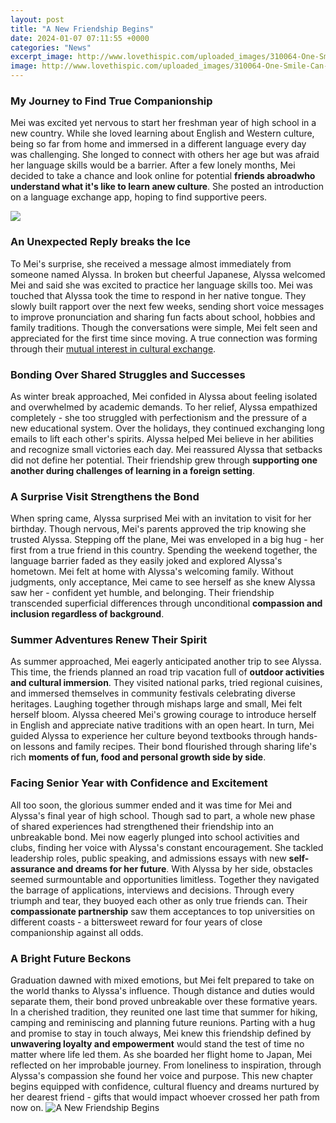 ```yaml
---
layout: post
title: "A New Friendship Begins"
date: 2024-01-07 07:11:55 +0000
categories: "News"
excerpt_image: http://www.lovethispic.com/uploaded_images/310064-One-Smile-Can-Start-A-Friendship....jpg
image: http://www.lovethispic.com/uploaded_images/310064-One-Smile-Can-Start-A-Friendship....jpg
---
```


### My Journey to Find True Companionship
Mei was excited yet nervous to start her freshman year of high school in a new country. While she loved learning about English and Western culture, being so far from home and immersed in a different language every day was challenging. She longed to connect with others her age but was afraid her language skills would be a barrier. 
After a few lonely months, Mei decided to take a chance and look online for potential **friends abroadwho understand what it's like to learn anew culture**. She posted an introduction on a language exchange app, hoping to find supportive peers.

![](http://i.123g.us/c/friend_friendshipetc/card/306951.jpg)
### An Unexpected Reply breaks the Ice 
To Mei's surprise, she received a message almost immediately from someone named Alyssa. In broken but cheerful Japanese, Alyssa welcomed Mei and said she was excited to practice her language skills too. Mei was touched that Alyssa took the time to respond in her native tongue.
They slowly built rapport over the next few weeks, sending short voice messages to improve pronunciation and sharing fun facts about school, hobbies and family traditions. Though the conversations were simple, Mei felt seen and appreciated for the first time since moving. A true connection was forming through their [mutual interest in cultural exchange](https://store.fi.io.vn/xmas-matching-funny-santa-riding-shetland-sheepdog-christmas-3-2).
### Bonding Over Shared Struggles and Successes
As winter break approached, Mei confided in Alyssa about feeling isolated and overwhelmed by academic demands. To her relief, Alyssa empathized completely - she too struggled with perfectionism and the pressure of a new educational system. 
Over the holidays, they continued exchanging long emails to lift each other's spirits. Alyssa helped Mei believe in her abilities and recognize small victories each day. Mei reassured Alyssa that setbacks did not define her potential. Their friendship grew through **supporting one another during challenges of learning in a foreign setting**.
### A Surprise Visit Strengthens the Bond
When spring came, Alyssa surprised Mei with an invitation to visit for her birthday. Though nervous, Mei's parents approved the trip knowing she trusted Alyssa. Stepping off the plane, Mei was enveloped in a big hug - her first from a true friend in this country. 
Spending the weekend together, the language barrier faded as they easily joked and explored Alyssa's hometown. Mei felt at home with Alyssa's welcoming family. Without judgments, only acceptance, Mei came to see herself as she knew Alyssa saw her - confident yet humble, and belonging. Their friendship transcended superficial differences through unconditional **compassion and inclusion regardless of background**.      
### Summer Adventures Renew Their Spirit  
As summer approached, Mei eagerly anticipated another trip to see Alyssa. This time, the friends planned an road trip vacation full of **outdoor activities and cultural immersion**. They visited national parks, tried regional cuisines, and immersed themselves in community festivals celebrating diverse heritages. 
Laughing together through mishaps large and small, Mei felt herself bloom. Alyssa cheered Mei's growing courage to introduce herself in English and appreciate native traditions with an open heart. In turn, Mei guided Alyssa to experience her culture beyond textbooks through hands-on lessons and family recipes. Their bond flourished through sharing life's rich **moments of fun, food and personal growth side by side**.
### Facing Senior Year with Confidence and Excitement
All too soon, the glorious summer ended and it was time for Mei and Alyssa's final year of high school. Though sad to part, a whole new phase of shared experiences had strengthened their friendship into an unbreakable bond. 
Mei now eagerly plunged into school activities and clubs, finding her voice with Alyssa's constant encouragement. She tackled leadership roles, public speaking, and admissions essays with new **self-assurance and dreams for her future**. With Alyssa by her side, obstacles seemed surmountable and opportunities limitless. 
Together they navigated the barrage of applications, interviews and decisions. Through every triumph and tear, they buoyed each other as only true friends can. Their **compassionate partnership** saw them acceptances to top universities on different coasts - a bittersweet reward for four years of close companionship against all odds.
### A Bright Future Beckons
Graduation dawned with mixed emotions, but Mei felt prepared to take on the world thanks to Alyssa's influence. Though distance and duties would separate them, their bond proved unbreakable over these formative years. 
In a cherished tradition, they reunited one last time that summer for hiking, camping and reminiscing and planning future reunions. Parting with a hug and promise to stay in touch always, Mei knew this friendship defined by **unwavering loyalty and empowerment** would stand the test of time no matter where life led them.
As she boarded her flight home to Japan, Mei reflected on her improbable journey. From loneliness to inspiration, through Alyssa's compassion she found her voice and purpose. This new chapter begins equipped with confidence, cultural fluency and dreams nurtured by her dearest friend - gifts that would impact whoever crossed her path from now on.
![A New Friendship Begins](http://www.lovethispic.com/uploaded_images/310064-One-Smile-Can-Start-A-Friendship....jpg)
